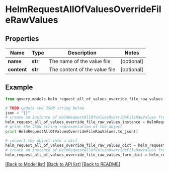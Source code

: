 # HelmRequestAllOfValuesOverrideFileRawValues


## Properties

Name | Type | Description | Notes
------------ | ------------- | ------------- | -------------
**name** | **str** | The name of the value file | [optional] 
**content** | **str** | The content of the value file | [optional] 

## Example

```python
from qovery.models.helm_request_all_of_values_override_file_raw_values import HelmRequestAllOfValuesOverrideFileRawValues

# TODO update the JSON string below
json = "{}"
# create an instance of HelmRequestAllOfValuesOverrideFileRawValues from a JSON string
helm_request_all_of_values_override_file_raw_values_instance = HelmRequestAllOfValuesOverrideFileRawValues.from_json(json)
# print the JSON string representation of the object
print HelmRequestAllOfValuesOverrideFileRawValues.to_json()

# convert the object into a dict
helm_request_all_of_values_override_file_raw_values_dict = helm_request_all_of_values_override_file_raw_values_instance.to_dict()
# create an instance of HelmRequestAllOfValuesOverrideFileRawValues from a dict
helm_request_all_of_values_override_file_raw_values_form_dict = helm_request_all_of_values_override_file_raw_values.from_dict(helm_request_all_of_values_override_file_raw_values_dict)
```
[[Back to Model list]](../README.md#documentation-for-models) [[Back to API list]](../README.md#documentation-for-api-endpoints) [[Back to README]](../README.md)


